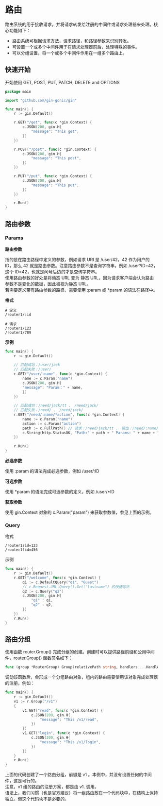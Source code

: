 # 路由

路由系统的用于接收请求，并将请求转发给注册的中间件或请求处理器来处理。核心功能如下：

- 路由系统可根据请求方法，请求路径，和路径参数来识别转发。
- 可设置一个或多个中间件用于在请求处理器前后，处理特殊的事件。
- 可以分组设置，将一个或多个中间件作用在一组多个路由上。

## 快速开始

开始使用 GET, POST, PUT, PATCH, DELETE and OPTIONS

```go
package main

import "github.com/gin-gonic/gin"

func main() {
	r := gin.Default()

	r.GET("/get", func(c *gin.Context) {
		c.JSON(200, gin.H{
			"message": "This get",
		})
	})

	r.POST("/post", func(c *gin.Context) {
		c.JSON(200, gin.H{
			"message": "This post",
		})
	})

	r.PUT("/put", func(c *gin.Context) {
		c.JSON(200, gin.H{
			"message": "This put",
		})
	})

	r.Run()
}
```

## 路由参数

### Params

**路由参数**

指的是在路由路径中定义的参数，例如请求 URI 是 /user/42，42 作为用户的 ID，那么 42 就是路由参数。注意路由参数不是查询字符串，例如 /user?ID=42， 这个 ID=42，也就是问号后边的才是查询字符串。  
使用路由参数的好处是将动态 URL 变为 静态 URL，因为请求客户端会认为路由参数不是变化的数据，因此被视为静态 URL。  
若需要定义带有路由参数的路径，需要使用 :param 或 *param 的语法在路径中。  

**格式**

```
# 定义
/router1/:id

# 请求
/router1/123
/router1/789
```

**示例**

```go
func main() {
    r := gin.Default()
    
    // 匹配成功：/user/jack
    // 匹配失败：/user/
    r.GET("/user/:name", func(c *gin.Context) {
        name := c.Param("name")
        c.JSON(200, gin.H{
        "message": "Param：" + name,
        })
    })
    
    // 匹配成功：/need/jack/tt 、 /need/jack/
    // 匹配失败：/need/ 、 /need/jack/
    r.GET("/need/:name/*action", func(c *gin.Context) {
        name := c.Param("name")
        action := c.Param("action")
        path := c.FullPath() // 请求：/need/jack/tt 、 输出：/need/:name/*action
        c.String(http.StatusOK, "Path:" + path + " Params: " + name + " is " + action)
    })
    
    r.Run()
}
```

**必选参数**

使用 :param 的语法完成必选参数，例如 /user/:ID

**可选参数**

使用 *param 的语法完成可选参数的定义，例如 /user/*ID

**获取参数**

使用 gin.Context 对象的 c.Param("param") 来获取参数值，参见上面的示例。

### Query

格式

```
/router1?id=123
/router1?id=456
```

示例

```go
func main() {
    r := gin.Default()
    r.GET("/welcome", func(c *gin.Context) {
        q1 := c.DefaultQuery("q1", "Guest")
        // c.Request.URL.Query().Get("lastname") 的快捷写法
        q2 := c.Query("q2")
        c.JSON(200, gin.H{
            "q1" : q1,
            "q2" : q2,
        })
    })
    r.Run()
}
```

## 路由分组

使用函数 router.Group() 完成分组的创建。创建时可以提供路径前缀和公用中间件，router.Group() 函数签名如下：

```go
func (group *RouterGroup) Group(relativePath string, handlers ...HandlerFunc) *RouterGroup
```

调动该函数后，会形成一个分组路由对象，组内的路由需要使用该对象完成处理器的注册，例如：

```go
func main() {
	r := gin.Default()
	v1 := r.Group("/v1")
	{
		v1.GET("read", func(c *gin.Context) {
			c.JSON(200, gin.H{
				"message": "This /v1/read",
			})
		})
		v1.GET("login", func(c *gin.Context) {
			c.JSON(200, gin.H{
				"message": "This /v1/login",
			})
		})
	}
	r.Run()
}
```

上面的代码创建了一个路由分组，前缀是 v1 。本例中，并没有设置任何的中间件，这是可行的。  
注意，v1 组的路由的注册方案，都是由 v1. 调用。  
语法上，我们习惯（也是官方建议）将一组路由放在一个代码块中，在结构上保持独立。但这个代码块不是必要的。  